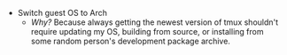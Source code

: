 * Switch guest OS to Arch
  - *Why?* Because always getting the newest version of tmux shouldn't require
    updating my OS, building from source, or installing from some random
    person's development package archive.
